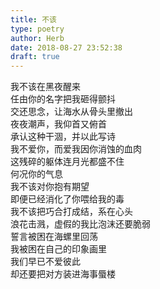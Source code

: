 ```yaml
---  
title: 不该  
type: poetry  
author: Herb  
date: 2018-08-27 23:52:38  
draft: true
---  
```

我不该在黑夜醒来  
任由你的名字把我砸得颤抖  
交还思念，让海水从骨头里撤出  
夜夜潮声，我仰首又俯首    
承认这种干涸，并以此写诗  
我不爱你，而爱我因你消蚀的血肉  
这残碎的躯体连月光都盛不住  
何况你的气息    
我不该对你抱有期望  
即便已经消化了你喂给我的毒  
我不该把巧合打成结，系在心头  
浪花击溅，虚假的我比泡沫还要脆弱    
誓言被困在海螺里回荡  
我被困在自己的印象画里  
我们早已不爱彼此  
却还要把对方装进海事蜃楼  
